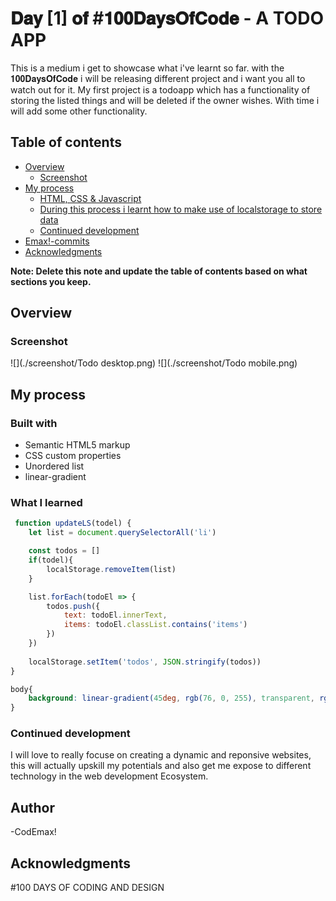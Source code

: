 # 𝐃𝐚𝐲 [1] 𝐨𝐟 #𝟏𝟎𝟎𝐃𝐚𝐲𝐬𝐎𝐟𝐂𝐨𝐝𝐞 - A TODO APP


This is a medium i get to showcase what i've learnt so far. with the 𝟏𝟎𝟎𝐃𝐚𝐲𝐬𝐎𝐟𝐂𝐨𝐝𝐞 i will be releasing different project and i want you all to watch out for it. My first project is a todoapp which has a functionality of
storing the listed things and will be deleted if the owner wishes. With time i will add some other functionality.

## Table of contents

- [Overview](#overview)
  - [Screenshot](#screenshot)
- [My process](#my-process)
  - [HTML, CSS & Javascript](#built-with)
  - [During this process i learnt how to make use of localstorage to store data](#what-i-learned)
  - [Continued development](#continued-development)
- [Emax!-commits](#author)
- [Acknowledgments](#acknowledgments)

**Note: Delete this note and update the table of contents based on what sections you keep.**

## Overview

### Screenshot

![](./screenshot/Todo desktop.png)
![](./screenshot/Todo mobile.png)

## My process

### Built with

- Semantic HTML5 markup
- CSS custom properties
- Unordered list
- linear-gradient

### What I learned

```js
 function updateLS(todel) {
    let list = document.querySelectorAll('li')

    const todos = []
    if(todel){
        localStorage.removeItem(list)
    }

    list.forEach(todoEl => {
        todos.push({
            text: todoEl.innerText,
            items: todoEl.classList.contains('items')
        })
    })
       
    localStorage.setItem('todos', JSON.stringify(todos))
}
```
```css
body{
    background: linear-gradient(45deg, rgb(76, 0, 255), transparent, rgb(76, 0, 255));
}
```

### Continued development

I will love to really focuse on creating a dynamic and reponsive websites, this will actually upskill my potentials and also get me expose to different technology in the web development Ecosystem.





## Author

-CodEmax!


## Acknowledgments

#100 DAYS OF CODING AND DESIGN



